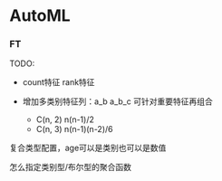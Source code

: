 # AutoML


### FT
TODO: 
- count特征 rank特征
  
- 增加多类别特征列：a_b a_b_c 可针对重要特征再组合
    - C(n, 2) n(n-1)/2
    - C(n, 3) n(n-1)(n-2)/6
    
复合类型配置，age可以是类别也可以是数值

怎么指定类别型/布尔型的聚合函数

